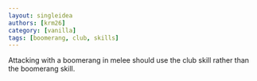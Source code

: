 ```yaml
---
layout: singleidea
authors: [krm26]
category: [vanilla]
tags: [boomerang, club, skills]
---
```

Attacking with a boomerang in melee should use the club skill rather than the
boomerang skill.
